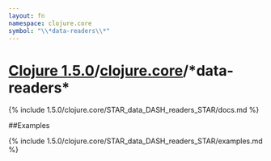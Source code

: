 ```yaml
---
layout: fn
namespace: clojure.core
symbol: "\\*data-readers\\*"
---
```


# [Clojure 1.5.0](../../)/[clojure.core](../)/\*data-readers\*

{% include 1.5.0/clojure.core/STAR_data_DASH_readers_STAR/docs.md %}

##Examples

{% include 1.5.0/clojure.core/STAR_data_DASH_readers_STAR/examples.md %}

